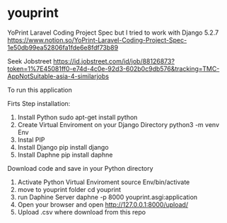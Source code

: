 # youprint
YoPrint Laravel Coding Project Spec but I tried to work with Django 5.2.7
https://www.notion.so/YoPrint-Laravel-Coding-Project-Spec-1e50db99ea52806fa1fde6e8fdf73b89

Seek Jobstreet
https://id.jobstreet.com/id/job/88126873?token=1%7E45081ff0-e74d-4c0e-92d3-602b0c9db576&tracking=TMC-AppNotSuitable-asia-4-similarjobs

To run this application

Firts Step installation:

1. Install Python
  sudo apt-get install python
2. Create Virtual Enviroment on your Django Directory
   python3 -m venv Env
4. Instal PIP
5. Install Django
  pip install django
6. Install Daphne
  pip install daphne

Download code and save in your Python directory
1. Activate Python Virtual Enviroment
   source Env/bin/activate
2. move to youprint folder
   cd youprint
3. run Daphine Server
   daphne -p 8000 youprint.asgi:application
4. Open your browser and open http://127.0.0.1:8000/upload/
5. Upload .csv where download from this repo 
